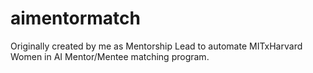 # aimentormatch
Originally created by me as Mentorship Lead to automate MITxHarvard Women in AI Mentor/Mentee matching program.
